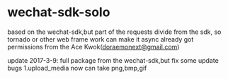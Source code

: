 # wechat-sdk-solo
based on the wechat-sdk,but part of the requests divide from the sdk, so tornado or other web frame work can make it async
already got permissions from the Ace Kwok(doraemonext@gmail.com)

update 2017-3-9:
  full package from the wechat-sdk,but fix some update bugs
  1.upload_media now can take png,bmp,gif
